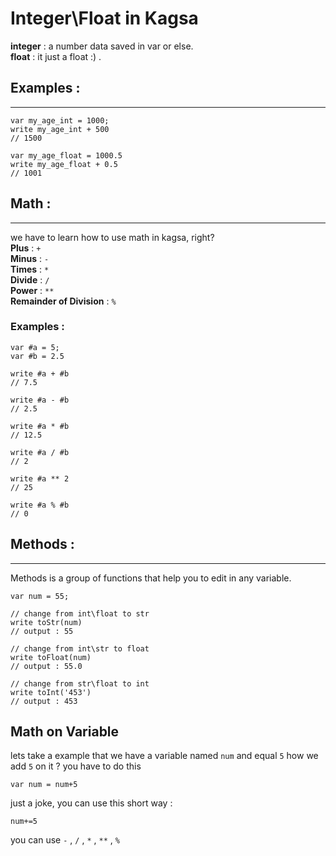 # Integer\Float in Kagsa
**integer** : a number data saved in var or else.<br>
**float** : it just a float :) .
## Examples :
***
```
var my_age_int = 1000;
write my_age_int + 500
// 1500

var my_age_float = 1000.5
write my_age_float + 0.5
// 1001
```
## Math :
***
we have to learn how to use math in kagsa, right?
<br>**Plus** : `+`
<br>**Minus** : `-`
<br>**Times** : `*`
<br>**Divide** : `/`
<br>**Power** : `**`
<br>**Remainder of Division** : `%`
### Examples :
```
var #a = 5;
var #b = 2.5

write #a + #b
// 7.5

write #a - #b
// 2.5

write #a * #b
// 12.5

write #a / #b
// 2

write #a ** 2
// 25

write #a % #b
// 0
```
## Methods :
***
Methods is a group of functions that help you to edit in any variable.
```
var num = 55;

// change from int\float to str
write toStr(num)
// output : 55

// change from int\str to float
write toFloat(num)
// output : 55.0

// change from str\float to int
write toInt('453')
// output : 453
```

## Math on Variable
lets take a example that we have a variable named `num` and equal `5` how we add `5` on it ? you have to do this
```
var num = num+5
```
just a joke, you can use this short way :
```
num+=5
```
you can use `-` , `/` , `*` , `**` , `%`